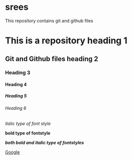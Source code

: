 # srees
This repository contains git and github files

# This is a repository heading 1
## Git and Github files heading 2
### Heading 3
#### Heading 4
##### Heading 5
###### Heading 6

*italic type of font style*

**bold type of fontstyle**

***both bold and italic type of fontstyles***

[Google](https://www.google.com/)
